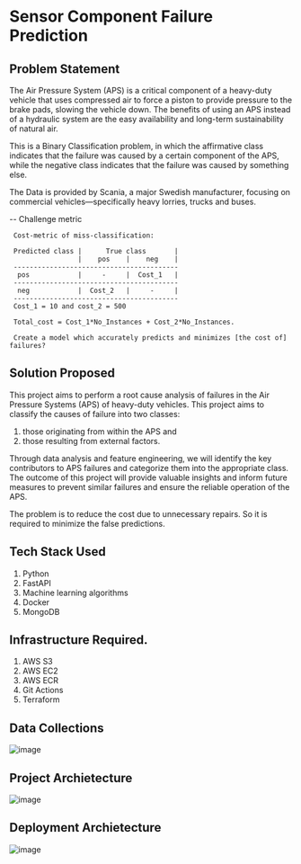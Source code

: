# Sensor Component Failure Prediction

## Problem Statement
The Air Pressure System (APS) is a critical component of a heavy-duty vehicle that uses compressed air to force a piston to provide pressure to the brake pads, slowing the vehicle down. The benefits of using an APS instead of a hydraulic system are the easy availability and long-term sustainability of natural air.

This is a Binary Classification problem, in which the affirmative class indicates that the failure was caused by a certain component of the APS, while the negative class indicates that the failure was caused by something else.

The Data is provided by Scania, a major Swedish manufacturer, focusing on commercial vehicles—specifically heavy lorries, trucks and buses.

-- Challenge metric  

     Cost-metric of miss-classification:

     Predicted class |      True class       |
                     |    pos    |    neg    |
     -----------------------------------------
      pos            |     -     |  Cost_1   |
     -----------------------------------------
      neg            |  Cost_2   |     -     |
     -----------------------------------------
     Cost_1 = 10 and cost_2 = 500
     
     Total_cost = Cost_1*No_Instances + Cost_2*No_Instances.
     
     Create a model which accurately predicts and minimizes [the cost of] failures?

## Solution Proposed
This project aims to perform a root cause analysis of failures in the Air Pressure Systems (APS) of heavy-duty vehicles. This project aims to classify the causes of failure into two classes:

1. those originating from within the APS and
2. those resulting from external factors.

Through data analysis and feature engineering, we will identify the key contributors to APS failures and categorize them into the appropriate class. The outcome of this project will provide valuable insights and inform future measures to prevent similar failures and ensure the reliable operation of the APS.

The problem is to reduce the cost due to unnecessary repairs. So it is required to minimize the false predictions.

 

## Tech Stack Used
1. Python 
2. FastAPI 
3. Machine learning algorithms
4. Docker
5. MongoDB

## Infrastructure Required.

1. AWS S3
2. AWS EC2
3. AWS ECR
4. Git Actions
5. Terraform

## Data Collections

![image](https://user-images.githubusercontent.com/57321948/193536736-5ccff349-d1fb-486e-b920-02ad7974d089.png)

## Project Archietecture

![image](https://user-images.githubusercontent.com/57321948/193536768-ae704adc-32d9-4c6c-b234-79c152f756c5.png)

## Deployment Archietecture

![image](https://user-images.githubusercontent.com/57321948/193536973-4530fe7d-5509-4609-bfd2-cd702fc82423.png)